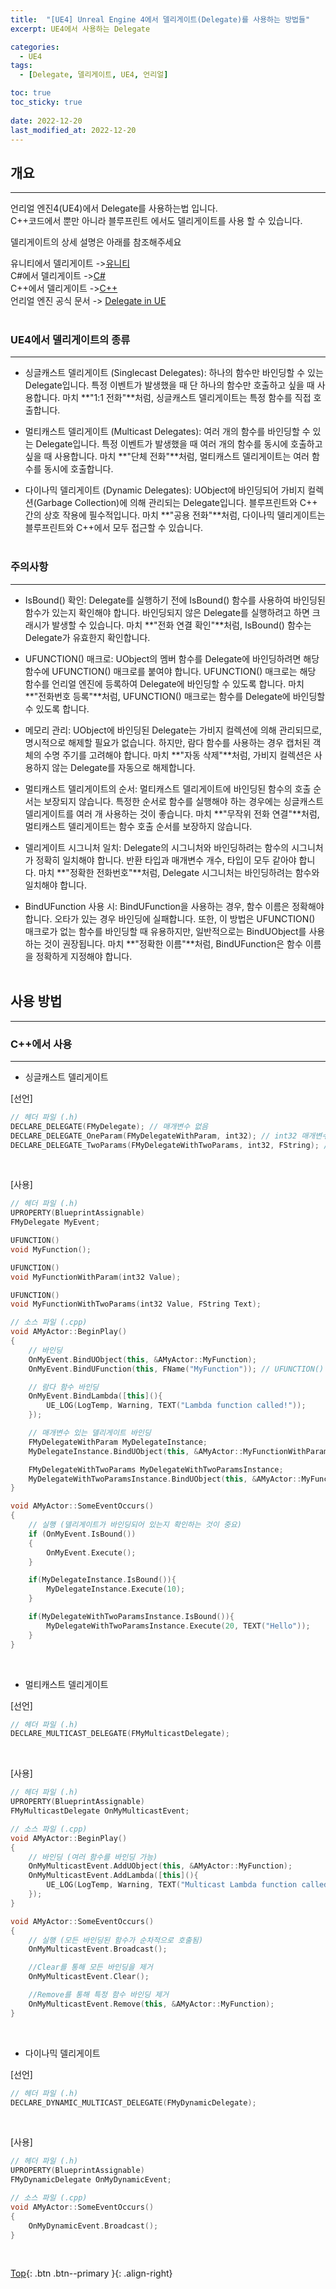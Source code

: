 ```yaml
---
title:  "[UE4] Unreal Engine 4에서 델리게이트(Delegate)를 사용하는 방법들"
excerpt: UE4에서 사용하는 Delegate

categories:
  - UE4
tags:
  - [Delegate, 델리게이트, UE4, 언리얼]

toc: true
toc_sticky: true
 
date: 2022-12-20
last_modified_at: 2022-12-20
---
```


## 개요
---
언리얼 엔진4(UE4)에서 Delegate를 사용하는법 입니다. <br>
C++코드에서 뿐만 아니라 블루프린트 에서도 델리게이트를 사용 할 수 있습니다.

델리게이트의 상세 설명은 아래를 참조해주세요<br>

유니티에서 델리게이트 ->[유니티](https://choiyoungchan.github.io/unity%20code/unity-delegate/)<br>
C#에서 델리게이트 ->[C#](https://choiyoungchan.github.io/c%20sharp/delegate/)<br>
C++에서 델리게이트 ->[C++](https://choiyoungchan.github.io/cpp/delegate/)<br>
언리얼 엔진 공식 문서 -> [Delegate in UE](https://dev.epicgames.com/documentation/ko-kr/unreal-engine/delegates-and-lamba-functions-in-unreal-engine?application_version=5.3)
<br><br>

### UE4에서 델리게이트의 종류
---
* 싱글캐스트 델리게이트 (Singlecast Delegates): 하나의 함수만 바인딩할 수 있는 Delegate입니다. 특정 이벤트가 발생했을 때 단 하나의 함수만 호출하고 싶을 때 사용합니다. 마치 **"1:1 전화"**처럼, 싱글캐스트 델리게이트는 특정 함수를 직접 호출합니다.

* 멀티캐스트 델리게이트 (Multicast Delegates): 여러 개의 함수를 바인딩할 수 있는 Delegate입니다. 특정 이벤트가 발생했을 때 여러 개의 함수를 동시에 호출하고 싶을 때 사용합니다. 마치 **"단체 전화"**처럼, 멀티캐스트 델리게이트는 여러 함수를 동시에 호출합니다.

* 다이나믹 델리게이트 (Dynamic Delegates): UObject에 바인딩되어 가비지 컬렉션(Garbage Collection)에 의해 관리되는 Delegate입니다. 블루프린트와 C++ 간의 상호 작용에 필수적입니다. 마치 **"공용 전화"**처럼, 다이나믹 델리게이트는 블루프린트와 C++에서 모두 접근할 수 있습니다.
<br><br>

### 주의사항
---
* IsBound() 확인: Delegate를 실행하기 전에 IsBound() 함수를 사용하여 바인딩된 함수가 있는지 확인해야 합니다. 바인딩되지 않은 Delegate를 실행하려고 하면 크래시가 발생할 수 있습니다. 마치 **"전화 연결 확인"**처럼, IsBound() 함수는 Delegate가 유효한지 확인합니다.

* UFUNCTION() 매크로: UObject의 멤버 함수를 Delegate에 바인딩하려면 해당 함수에 UFUNCTION() 매크로를 붙여야 합니다. UFUNCTION() 매크로는 해당 함수를 언리얼 엔진에 등록하여 Delegate에 바인딩할 수 있도록 합니다. 마치 **"전화번호 등록"**처럼, UFUNCTION() 매크로는 함수를 Delegate에 바인딩할 수 있도록 합니다.

* 메모리 관리: UObject에 바인딩된 Delegate는 가비지 컬렉션에 의해 관리되므로, 명시적으로 해제할 필요가 없습니다. 하지만, 람다 함수를 사용하는 경우 캡처된 객체의 수명 주기를 고려해야 합니다. 마치 **"자동 삭제"**처럼, 가비지 컬렉션은 사용하지 않는 Delegate를 자동으로 해제합니다.

* 멀티캐스트 델리게이트의 순서: 멀티캐스트 델리게이트에 바인딩된 함수의 호출 순서는 보장되지 않습니다. 특정한 순서로 함수를 실행해야 하는 경우에는 싱글캐스트 델리게이트를 여러 개 사용하는 것이 좋습니다. 마치 **"무작위 전화 연결"**처럼, 멀티캐스트 델리게이트는 함수 호출 순서를 보장하지 않습니다.

* 델리게이트 시그니처 일치: Delegate의 시그니처와 바인딩하려는 함수의 시그니처가 정확히 일치해야 합니다. 반환 타입과 매개변수 개수, 타입이 모두 같아야 합니다. 마치 **"정확한 전화번호"**처럼, Delegate 시그니처는 바인딩하려는 함수와 일치해야 합니다.

* BindUFunction 사용 시: BindUFunction을 사용하는 경우, 함수 이름은 정확해야 합니다. 오타가 있는 경우 바인딩에 실패합니다. 또한, 이 방법은 UFUNCTION() 매크로가 없는 함수를 바인딩할 때 유용하지만, 일반적으로는 BindUObject를 사용하는 것이 권장됩니다. 마치 **"정확한 이름"**처럼, BindUFunction은 함수 이름을 정확하게 지정해야 합니다.
<br><br>

## 사용 방법
---
### C++에서 사용
---
* 싱글캐스트 델리게이트

[선언]
```C++
// 헤더 파일 (.h)
DECLARE_DELEGATE(FMyDelegate); // 매개변수 없음
DECLARE_DELEGATE_OneParam(FMyDelegateWithParam, int32); // int32 매개변수 하나
DECLARE_DELEGATE_TwoParams(FMyDelegateWithTwoParams, int32, FString); // int32, FString 매개변수 두 개
```
<br>

[사용]
```C++
// 헤더 파일 (.h)
UPROPERTY(BlueprintAssignable)
FMyDelegate MyEvent;

UFUNCTION()
void MyFunction();

UFUNCTION()
void MyFunctionWithParam(int32 Value);

UFUNCTION()
void MyFunctionWithTwoParams(int32 Value, FString Text);

// 소스 파일 (.cpp)
void AMyActor::BeginPlay()
{
    // 바인딩
    OnMyEvent.BindUObject(this, &AMyActor::MyFunction);
    OnMyEvent.BindUFunction(this, FName("MyFunction")); // UFUNCTION() 매크로가 없는 경우

    // 람다 함수 바인딩
    OnMyEvent.BindLambda([this](){
        UE_LOG(LogTemp, Warning, TEXT("Lambda function called!"));
    });

    // 매개변수 있는 델리게이트 바인딩
    FMyDelegateWithParam MyDelegateInstance;
    MyDelegateInstance.BindUObject(this, &AMyActor::MyFunctionWithParam);

    FMyDelegateWithTwoParams MyDelegateWithTwoParamsInstance;
    MyDelegateWithTwoParamsInstance.BindUObject(this, &AMyActor::MyFunctionWithTwoParams);
}

void AMyActor::SomeEventOccurs()
{
    // 실행 (델리게이트가 바인딩되어 있는지 확인하는 것이 중요)
    if (OnMyEvent.IsBound())
    {
        OnMyEvent.Execute();
    }

    if(MyDelegateInstance.IsBound()){
        MyDelegateInstance.Execute(10);
    }

    if(MyDelegateWithTwoParamsInstance.IsBound()){
        MyDelegateWithTwoParamsInstance.Execute(20, TEXT("Hello"));
    }
}
```
<br>

* 멀티캐스트 델리게이트

[선언]
```C++
// 헤더 파일 (.h)
DECLARE_MULTICAST_DELEGATE(FMyMulticastDelegate);
```
<br>

[사용]
```C++
// 헤더 파일 (.h)
UPROPERTY(BlueprintAssignable)
FMyMulticastDelegate OnMyMulticastEvent;

// 소스 파일 (.cpp)
void AMyActor::BeginPlay()
{
    // 바인딩 (여러 함수를 바인딩 가능)
    OnMyMulticastEvent.AddUObject(this, &AMyActor::MyFunction);
    OnMyMulticastEvent.AddLambda([this](){
        UE_LOG(LogTemp, Warning, TEXT("Multicast Lambda function called!"));
    });
}

void AMyActor::SomeEventOccurs()
{
    // 실행 (모든 바인딩된 함수가 순차적으로 호출됨)
    OnMyMulticastEvent.Broadcast();

    //Clear를 통해 모든 바인딩을 제거
    OnMyMulticastEvent.Clear();

    //Remove를 통해 특정 함수 바인딩 제거
    OnMyMulticastEvent.Remove(this, &AMyActor::MyFunction);
}
```
<br>

* 다이나믹 델리게이트

[선언]
```C++
// 헤더 파일 (.h)
DECLARE_DYNAMIC_MULTICAST_DELEGATE(FMyDynamicDelegate);
```
<br>

[사용]
```C++
// 헤더 파일 (.h)
UPROPERTY(BlueprintAssignable)
FMyDynamicDelegate OnMyDynamicEvent;

// 소스 파일 (.cpp)
void AMyActor::SomeEventOccurs()
{
    OnMyDynamicEvent.Broadcast();
}
```
<br>

[Top](#){: .btn .btn--primary }{: .align-right}